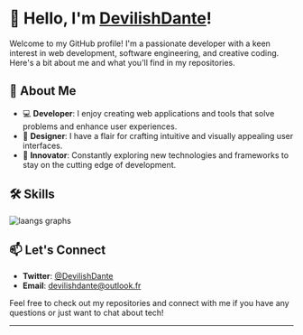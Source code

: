 # 👋 Hello, I'm [DevilishDante](https://github.com/DevilishDante)!

Welcome to my GitHub profile! I'm a passionate developer with a keen interest in web development, software engineering, and creative coding. Here's a bit about me and what you'll find in my repositories.

## 🌟 About Me

- 💻 **Developer**: I enjoy creating web applications and tools that solve problems and enhance user experiences.
- 🎨 **Designer**: I have a flair for crafting intuitive and visually appealing user interfaces.
- 🚀 **Innovator**: Constantly exploring new technologies and frameworks to stay on the cutting edge of development.

## 🛠️ Skills
![laangs graphs](https://github.com/DevilishDante/DevilishDante/assets/13486924/8ad73a11-f214-4f39-bf2f-3a323c7972f3)

## 📫 Let's Connect

- **Twitter**: [@DevilishDante](https://twitter.com/DevilishDante_)
- **Email**: [devilishdante@outlook.fr](mailto:devilishdante@outlook.fr)

Feel free to check out my repositories and connect with me if you have any questions or just want to chat about tech!

---
